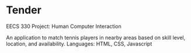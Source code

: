# Tender
EECS 330 Project: Human Computer Interaction

An application to match tennis players in nearby areas based on skill level, location, and availability.
Languages: HTML, CSS, Javascript
